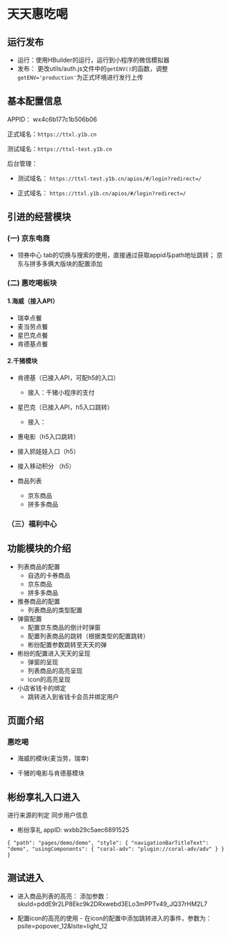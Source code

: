 # 天天惠吃喝

## 运行发布

- 运行：使用HBuilder的运行，运行到小程序的微信模拟器
- 发布： 更改utils/auth.js文件中的`getENV()`的函数，调整`getENV='production'`为正式环境进行发行上传

## 基本配置信息

APPID： wx4c6b177c1b506b06

正式域名：`https://ttxl.y1b.cn`

测试域名：`https://ttxl-test.y1b.cn`

后台管理：

- 测试域名： `https://ttxl-test.y1b.cn/apios/#/login?redirect=/`

- 正式域名： `https://ttxl.y1b.cn/apios/#/login?redirect=/`

## 引进的经营模块

### (一) 京东电商

- 领券中心
tab的切换与搜索的使用，直接通过获取appid与path地址跳转；
京东与拼多多俩大版块的配置添加

### (二) 惠吃喝板块

#### 1.海威（接入API）

- 瑞幸点餐
- 麦当劳点餐
- 星巴克点餐
- 肯德基点餐

#### 2.千猪模块

- 肯德基（已接入API，可配h5的入口）
   - 接入：千猪小程序的支付

- 星巴克（已接入API，h5入口跳转）
   - 接入：
- 惠电影（h5入口跳转）
- 接入抓娃娃入口（h5）
- 接入移动积分 （h5）

- 商品列表
    - 京东商品
    - 拼多多商品

### （三）福利中心

## 功能模块的介绍

- 列表商品的配置
   - 自选的卡券商品
   - 京东商品
   - 拼多多商品
- 推券商品的配置
    - 列表商品的类型配置
- 弹窗配置
   - 配置京东商品的倒计时弹窗
   - 配置列表商品的跳转（根据类型的配置跳转）
   - 彬纷配置参数跳转至天天的弹
- 彬纷的配置进入天天的呈现
   - 弹窗的呈现
   - 列表商品的高亮呈现
   - icon的高亮呈现
- 小店省钱卡的绑定
   - 跳转进入到省钱卡会员并绑定用户

## 页面介绍

### 惠吃喝

- 海威的模块(麦当劳，瑞幸)

- 千猪的电影与肯德基模块

## 彬纷享礼入口进入

进行来源的判定 同步用户信息

- 彬纷享礼 appID: wxbb29c5aec6891525

``{
   "path": "pages/demo/demo",
   "style": {
      "navigationBarTitleText": "demo",
      "usingComponents": {
         "coral-adv": "plugin://coral-adv/adv"
      }
   }
}``


## 测试进入

- 进入商品列表的高亮：
添加参数：skuId=pddE9r2LP8Ekc9k2DRxwebd3ELo3mPPTv49_JQ37rHM2L7

- 配置icon的高亮的使用 - 在icon的配置中添加跳转进入的事件，参数为：psite=popover_12&lsite=light_12

